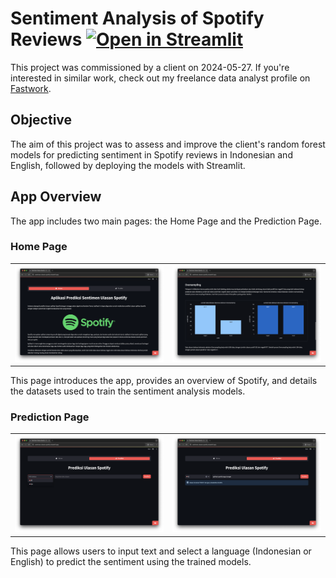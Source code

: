 # Sentiment Analysis of Spotify Reviews <a href="https://sentimen-ulasan-spotify.streamlit.app/" target="_blank"><img src="https://static.streamlit.io/badges/streamlit_badge_black_white.svg" alt="Open in Streamlit"></a>

This project was commissioned by a client on 2024-05-27. If you're interested in similar work, check out my freelance data analyst profile on [Fastwork](https://fastwork.id/user/darren7753).

## Objective
The aim of this project was to assess and improve the client's random forest models for predicting sentiment in Spotify reviews in Indonesian and English, followed by deploying the models with Streamlit.

## App Overview
The app includes two main pages: the Home Page and the Prediction Page.

### Home Page
<table align="center">
  <tr>
    <td align="center">
        <img src="App Screenshots/Screenshot 1.png" width="100%" />
    </td>
    <td align="center">
        <img src="App Screenshots/Screenshot 2.png" width="100%" />
    </td>
  </tr>
</table>

This page introduces the app, provides an overview of Spotify, and details the datasets used to train the sentiment analysis models.

### Prediction Page
<table align="center">
  <tr>
    <td align="center">
        <img src="App Screenshots/Screenshot 3.png" width="100%" />
    </td>
    <td align="center">
        <img src="App Screenshots/Screenshot 4.png" width="100%" />
    </td>
  </tr>
</table>

This page allows users to input text and select a language (Indonesian or English) to predict the sentiment using the trained models.
